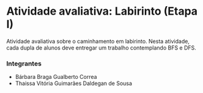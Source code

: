 # Atividade avaliativa: Labirinto (Etapa I)

<p>Atividade avaliativa sobre o caminhamento em labirinto. Nesta atividade, cada dupla de alunos deve entregar um trabalho contemplando BFS e DFS.<p/>

### Integrantes

 <ul>
  <li>Bárbara Braga Gualberto Correa</li>
  <li>Thaissa Vitória Guimarães Daldegan de Sousa</li>
 </ul>
